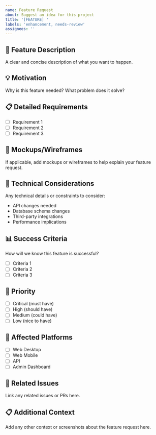 ```yaml
---
name: Feature Request
about: Suggest an idea for this project
title: '[FEATURE] '
labels: 'enhancement, needs-review'
assignees: ''
---
```


## 🚀 Feature Description
A clear and concise description of what you want to happen.

## 💡 Motivation
Why is this feature needed? What problem does it solve?

## 📋 Detailed Requirements
- [ ] Requirement 1
- [ ] Requirement 2
- [ ] Requirement 3

## 🎨 Mockups/Wireframes
If applicable, add mockups or wireframes to help explain your feature request.

## 🔧 Technical Considerations
Any technical details or constraints to consider:
- API changes needed
- Database schema changes
- Third-party integrations
- Performance implications

## 📊 Success Criteria
How will we know this feature is successful?
- [ ] Criteria 1
- [ ] Criteria 2
- [ ] Criteria 3

## 🎯 Priority
- [ ] Critical (must have)
- [ ] High (should have)
- [ ] Medium (could have)
- [ ] Low (nice to have)

## 📱 Affected Platforms
- [ ] Web Desktop
- [ ] Web Mobile
- [ ] API
- [ ] Admin Dashboard

## 🔗 Related Issues
Link any related issues or PRs here.

## 📋 Additional Context
Add any other context or screenshots about the feature request here.
